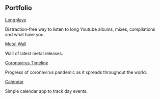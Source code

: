 ## Portfolio

[Longplays](https://www.youtubelongplays.com)

Distraction-free way to listen to long Youtube albums, mixes, compilations and what have you.

[Metal Wall](https://metal.projects.oleg.kim/)

Wall of latest metal releases.

[Coronavirus Timeline](https://coronavirus.orchardroad.space/)

Progress of coronavirus pandemic as it spreads throughout the world.

[Calendar](https://calendar.orchardroad.space/)

Simple calendar app to track day events.
